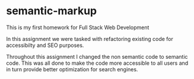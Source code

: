 # semantic-markup

This is my first homework for Full Stack Web Development

In this assignment we were tasked with refactoring existing code for accessibilty and SEO purposes.

Throughout this assignment I changed the non semantic code to semantic code. This was all done to make the code more accessible to all users and in turn provide better optimization for search engines.